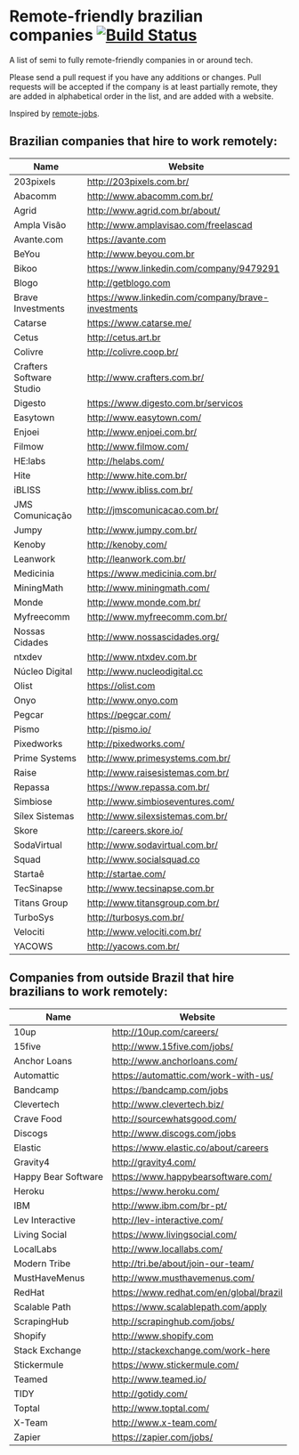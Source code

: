 # Remote-friendly brazilian companies [![Build Status](https://travis-ci.org/lerrua/remote-jobs-brazil.svg?branch=master)](https://travis-ci.org/lerrua/remote-jobs-brazil)

A list of semi to fully remote-friendly companies in or around tech.

Please send a pull request if you have any additions or changes. Pull requests will be accepted if the company is at least partially remote, they are added in alphabetical order in the list, and are added with a website.

Inspired by [remote-jobs](https://github.com/jessicard/remote-jobs).

## Brazilian companies that hire to work remotely:

Name | Website
------------ | -------
203pixels | http://203pixels.com.br/
Abacomm | http://www.abacomm.com.br/
Agrid | http://www.agrid.com.br/about/
Ampla Visão | http://www.amplavisao.com/freelascad
Avante.com | https://avante.com
BeYou | http://www.beyou.com.br
Bikoo | https://www.linkedin.com/company/9479291
Blogo | http://getblogo.com
Brave Investments | https://www.linkedin.com/company/brave-investments
Catarse | https://www.catarse.me/
Cetus | http://cetus.art.br
Colivre | http://colivre.coop.br/
Crafters Software Studio | http://www.crafters.com.br/
Digesto | https://www.digesto.com.br/servicos
Easytown | http://www.easytown.com/
Enjoei | http://www.enjoei.com.br/
Filmow | http://www.filmow.com/
HE:labs | http://helabs.com/
Hite | http://www.hite.com.br/
iBLISS | http://www.ibliss.com.br/
JMS Comunicação | http://jmscomunicacao.com.br/
Jumpy | http://www.jumpy.com.br/
Kenoby | http://kenoby.com/
Leanwork | http://leanwork.com.br/
Medicinia | https://www.medicinia.com.br/
MiningMath | http://www.miningmath.com/
Monde | http://www.monde.com.br/
Myfreecomm | http://www.myfreecomm.com.br/
Nossas Cidades | http://www.nossascidades.org/
ntxdev | http://www.ntxdev.com.br
Núcleo Digital | http://www.nucleodigital.cc
Olist | https://olist.com
Onyo | http://www.onyo.com
Pegcar | https://pegcar.com/
Pismo | http://pismo.io/
Pixedworks | http://pixedworks.com/
Prime Systems | http://www.primesystems.com.br/
Raise | http://www.raisesistemas.com.br/
Repassa | https://www.repassa.com.br/
Simbiose | http://www.simbioseventures.com/
Sílex Sistemas | http://www.silexsistemas.com.br/
Skore | http://careers.skore.io/
SodaVirtual | http://www.sodavirtual.com.br/
Squad | http://www.socialsquad.co
Startaê | http://startae.com/
TecSinapse | http://www.tecsinapse.com.br
Titans Group | http://www.titansgroup.com.br/
TurboSys | http://turbosys.com.br/
Velociti | http://www.velociti.com.br/
YACOWS | http://yacows.com.br/


## Companies from outside Brazil that hire brazilians to work remotely:

Name | Website
------------ | -------
10up  | http://10up.com/careers/
15five | http://www.15five.com/jobs/
Anchor Loans | http://www.anchorloans.com/
Automattic  | https://automattic.com/work-with-us/
Bandcamp | https://bandcamp.com/jobs
Clevertech | http://www.clevertech.biz/
Crave Food | http://sourcewhatsgood.com/
Discogs | http://www.discogs.com/jobs
Elastic | https://www.elastic.co/about/careers
Gravity4 | http://gravity4.com/
Happy Bear Software | https://www.happybearsoftware.com/
Heroku | https://www.heroku.com/
IBM | http://www.ibm.com/br-pt/
Lev Interactive | http://lev-interactive.com/
Living Social | https://www.livingsocial.com/
LocalLabs | http://www.locallabs.com/
Modern Tribe | http://tri.be/about/join-our-team/
MustHaveMenus | http://www.musthavemenus.com/
RedHat | https://www.redhat.com/en/global/brazil
Scalable Path | https://www.scalablepath.com/apply
ScrapingHub | http://scrapinghub.com/jobs/
Shopify | http://www.shopify.com
Stack Exchange | http://stackexchange.com/work-here
Stickermule | https://www.stickermule.com/
Teamed | http://www.teamed.io/
TIDY | http://gotidy.com/
Toptal | http://www.toptal.com/
X-Team | http://www.x-team.com/
Zapier | https://zapier.com/jobs/
